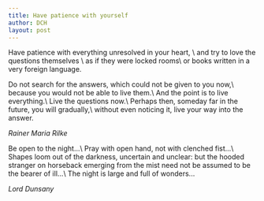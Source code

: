```yaml
---
title: Have patience with yourself
author: DCH
layout: post
---
```

Have patience with everything unresolved in your heart, \\
and try to love the questions themselves \\
as if they were locked rooms\\
or books written in a very foreign language.

Do not search for the answers, which could not be given to you now,\\
because you would not be able to live them.\\
And the point is to live everything.\\
Live the questions now.\\
Perhaps then, someday far in the future, you will gradually,\\
without even noticing it, live your way into the answer.

*Rainer Maria Rilke*

Be open to the night...\\
Pray with open hand, not with clenched fist...\\
Shapes loom out of the darkness, uncertain and unclear: but the hooded stranger on horseback emerging from the mist need not be assumed to be the bearer of ill...\\
The night is large and full of wonders...

*Lord Dunsany*
